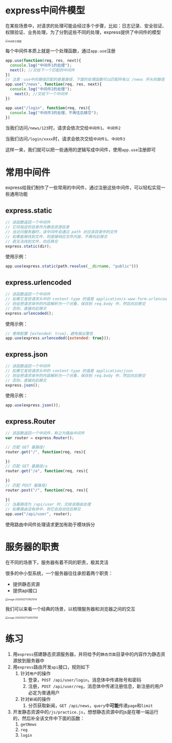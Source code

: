 # express中间件模型

在某些场景中，对请求的处理可能会经过多个步骤，比如：日志记录、安全验证、权限验证、业务处理，为了分割这些不同的处理，express提供了中间件的模型



<img src="http://mdrs.yuanjin.tech/img/中间件示意图.jpg" alt="中间件示意图" style="zoom:50%;" />

每个中间件本质上就是一个处理函数，通过`app.use`注册

```js
app.use(function(req, res, next){
  console.log("中间件1的处理");
  next(); //交给下一个匹配的中间件
})
// 注意：use中的路径匹配的是基路径，下面的处理函数可以匹配所有以 /news 开头的路径
app.use("/news", function(req, res, next){
  console.log("中间件2的处理");
	next(); //交给下一个中间件
})

app.use("/login", function(req, res){
  console.log("中间件3的处理，不再往后移交");
})
```

当我们访问`/news/123`时，请求会依次交给`中间件1`、`中间件2`

当我们访问`/login/xxxx`时，请求会依次交给`中间件1`、`中间件3`

这样一来，我们就可以把一些通用的逻辑写成中间件，使用`app.use`注册即可

# 常用中间件

express给我们制作了一些常用的中间件，通过注册这些中间件，可以轻松实现一些通用功能

## express.static

```js
// 该函数返回一个中间件
// 它将指定的目录作为静态资源目录
// 当访问服务器时，该中间件会通过 path 对应该目录中的文件
// 如果能够找到文件，则直接响应文件内容，不再向后移交
// 若无法找到文件，向后移交
express.static(dir);
```

使用示例：

```js
app.use(express.static(path.resolve(__dirname, "public")))
```

## express.urlencoded

```js
// 该函数返回一个中间件
// 如果它发现请求头中的 content-type 的值是 application/x-www-form-urlencoded
// 则会把请求体中的内容解析为一个对象，保存到 req.body 中，然后向后移交
// 否则，直接向后移交
express.urlencoded();
```

使用示例：

```js
// 使用配置 {extended: true}，避免报出警告
app.use(express.urlencoded({extended: true}));
```

## express.json

```js
// 该函数返回一个中间件
// 如果它发现请求头中的 content-type 的值是 application/json
// 则会把请求体中的内容解析为一个对象，保存到 req.body 中，然后向后移交
// 否则，直接向后移交
express.json();
```

使用示例：

```js
app.use(express.json());
```

## express.Router

```js
// 该函数返回一个中间件，称之为路由中间件
var router = express.Router();

// 匹配 GET 基路径/
router.get("/", function(req, res){
  
})
// 匹配 GET 基路径/a
router.get("/a", function(req, res){
  
})
// 匹配 POST 基路径/
router.post("/", function(req, res){
  
})
// 当基路径为 /api/user 时，交给该路由处理
// 如果路由没有命中，则它会自动往后移交
app.use("/api/user", router);
```

使用路由中间件处理请求更加有助于模块拆分

# 服务器的职责

在不同的场景下，服务器有着不同的职责，极其灵活

很多的中小型系统，一个服务器往往承担着两个职责：

- 提供静态资源
- 提供api接口

<img src="http://mdrs.yuanjin.tech/img/image-20200527131821014.png" alt="image-20200527131821014" style="zoom:50%;" />

我们可以来看一个经典的场景，以梳理服务器和浏览器之间的交互

<img src="http://mdrs.yuanjin.tech/img/image-20200527132657593.png" alt="image-20200527132657593" style="zoom:50%;" />

# 练习

1. 用`express`搭建静态资源服务器，并将给予的`静态页面`目录中的内容作为静态资源放到服务器中
2. 用`express`路由开发`api`接口，规则如下
   1. 针对`用户`的操作
      1. 登录，`POST /api/user/login`，消息体中传递账号和密码
      2. 注册，`POST /api/user/reg`，消息体中传递注册信息，新注册的用户必定为普通用户
   2. 针对`新闻`的操作
      1. 分页获取新闻，`GET /api/news`，`query`中**可能**传递`page`和`limit`
3. 开发静态资源中的`/js/practice.js`，想想静态资源中的js是在哪一端运行的，然后补全该文件中下面的函数：
   1. `getNews`
   2. `reg`
   3. `login`

